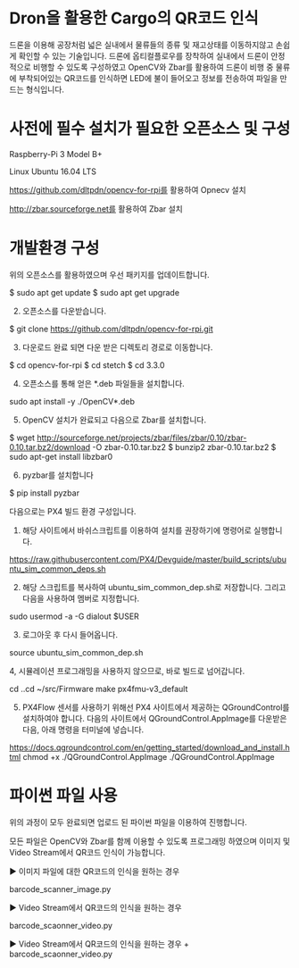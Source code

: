 # Dron을 활용한 Cargo의 QR코드 인식

드론을 이용해 공장처럼 넓은 실내에서 물류들의 종류 및 재고상태를 이동하지않고 손쉽게 확인할 수 있는 기술입니다. 드론에 옵티컬플로우를 장착하여 실내에서 드론이 안정적으로 비행할 수 있도록 구성하였고 OpenCV와 Zbar를 활용하여 드론이 비행 중 물류에 부착되어있는 QR코드를 인식하면 LED에 불이 들어오고 정보를 전송하여 파일을 만드는 형식입니다.

# 사전에 필수 설치가 필요한 오픈소스 및 구성

Raspberry-Pi 3 Model B+

Linux Ubuntu 16.04 LTS

https://github.com/dltpdn/opencv-for-rpi를 활용하여 Opnecv 설치

http://zbar.sourceforge.net를 활용하여 Zbar 설치

# 개발환경 구성

위의 오픈소스를 활용하였으며 우선 패키지를 업데이트합니다.

$ sudo apt get update
$ sudo apt get upgrade

2. 오픈소스를 다운받습니다.

$ git clone https://github.com/dltpdn/opencv-for-rpi.git 

3. 다운로드 완료 되면 다운 받은 디렉토리 경로로 이동합니다.

$ cd opencv-for-rpi
$ cd stetch
$ cd 3.3.0

4. 오픈소스를 통해 얻은 *.deb 파일들을 설치합니다.

sudo apt install -y ./OpenCV*.deb

5. OpenCV 설치가 완료되고 다음으로 Zbar를 설치합니다.

$ wget http://sourceforge.net/projects/zbar/files/zbar/0.10/zbar-0.10.tar.bz2/download -O zbar-0.10.tar.bz2
$ bunzip2 zbar-0.10.tar.bz2
$ sudo apt-get install libzbar0

6. pyzbar를 설치합니다

$ pip install pyzbar
 
다음으로는 PX4 빌드 환경 구성입니다. 

1. 해당 사이트에서 바쉬스크립트를 이용하여 설치를 권장하기에 명령어로 실행합니다.

https://raw.githubusercontent.com/PX4/Devguide/master/build_scripts/ubuntu_sim_common_deps.sh
     

2. 해당 스크립트를 복사하여 ubuntu_sim_common_dep.sh로 저장합니다. 그리고 다음을 사용하여 멤버로 지정합니다.

sudo usermod -a -G dialout $USER

3. 로그아웃 후 다시 들어옵니다. 

source ubuntu_sim_common_dep.sh

4, 시뮬레이션 프로그래밍을 사용하지 않으므로, 바로 빌드로 넘어갑니다. 

cd 
..cd ~/src/Firmware
make px4fmu-v3_default

5. PX4Flow 센서를 사용하기 위해선 PX4 사이트에서 제공하는 QGroundControl를 설치하여야 합니다. 
다음의 사이트에서 QGroundControl.AppImage를 다운받은 다음, 아래 명령을 터미널에 넣습니다.

https://docs.qgroundcontrol.com/en/getting_started/download_and_install.html
chmod +x ./QGroundControl.AppImage
./QGroundControl.AppImage

 # 파이썬 파일 사용
 
 위의 과정이 모두 완료되면 업로드 된 파이썬 파일을 이용하여 진행합니다. 
 
 모든 파일은 OpenCV와 Zbar를 함께 이용할 수 있도록 프로그래밍 하였으며 이미지 및 Video Stream에서 QR코드 인식이 가능합니다.
 
▶ 이미지 파일에 대한 QR코드의 인식을 원하는 경우
 
 barcode_scanner_image.py

▶ Video Stream에서 QR코드의 인식을 원하는 경우

 barcode_scaonner_video.py

 ▶ Video Stream에서 QR코드의 인식을 원하는 경우 + 
 barcode_scaonner_video.py
